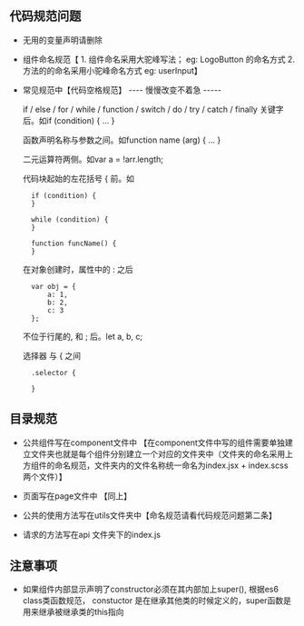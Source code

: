 ## 代码规范问题

- 无用的变量声明请删除

- 组件命名规范【 1. 组件命名采用大驼峰写法； eg: LogoButton 的命名方式 2. 方法的的命名采用小驼峰命名方式 eg: userInput】

- 常见规范中【代码空格规范】   ----  慢慢改变不着急  -----

    if / else / for / while / function / switch / do / try / catch / finally 关键字后。如if (condition) { ... }

    函数声明名称与参数之间。如function name (arg) { ... }

    二元运算符两侧。如var a = !arr.length;

    代码块起始的左花括号 { 前。如

        if (condition) {
        }
	
        while (condition) {
        }
	
        function funcName() {
        }

    在对象创建时，属性中的 : 之后

        var obj = {
            a: 1,
            b: 2,
            c: 3
        };

    不位于行尾的, 和 ; 后。let a, b, c;

    选择器 与 { 之间

        .selector {

        }

    

## 目录规范

- 公共组件写在component文件中 【在component文件中写的组件需要单独建立文件夹也就是每个组件分别建立一个对应的文件夹中（文件夹的命名采用上方组件的命名规范，文件夹内的文件名称统一命名为index.jsx + index.scss 两个文件）】

- 页面写在page文件中 【同上】 

- 公共的使用方法写在utils文件夹中【命名规范请看代码规范问题第二条】

- 请求的方法写在api 文件夹下的index.js

## 注意事项

- 如果组件内部显示声明了constructor必须在其内部加上super(), 根据es6 class类函数规范， constuctor 是在继承其他类的时候定义的，super函数是用来继承被继承类的this指向
